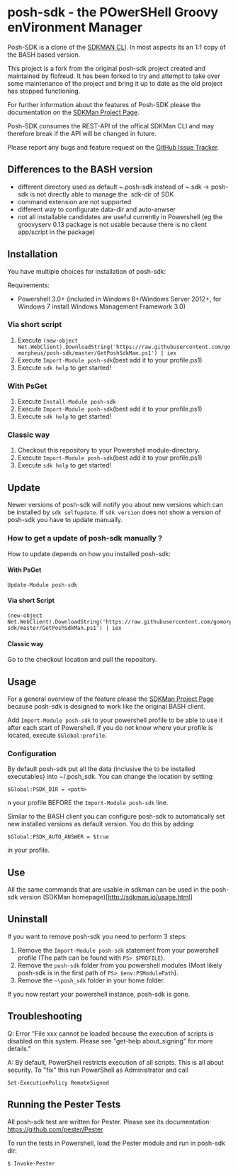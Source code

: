 
# posh-sdk - the POwerSHell Groovy enVironment Manager
Posh-SDK is a clone of the [SDKMAN CLI](https://sdkman.io). In most aspects its an 1:1 copy of the BASH based version.


This project is a fork from the original posh-sdk project created and maintained by flofreud. It has been forked to try and attempt to take over some maintenance of the project and bring it up to date as the old project has stopped functioning.

For further information about the features of Posh-SDK please the documentation on the [SDKMan Project Page](http://sdkman.io).

Posh-SDK consumes the REST-API of the offical SDKMan CLI and may therefore break if the API will be changed in future.

Please report any bugs and feature request on the [GitHub Issue Tracker](https://github.com/gomorpheus/posh-sdk/issues).

## Differences to the BASH version
- different directory used as default ~\.posh-sdk instead of ~\.sdk -> posh-sdk is not directly able to manage the .sdk-dir of SDK
- command extension are not supported
- different way to configurate data-dir and auto-anwser
- not all installable candidates are useful currently in Powershell (eg the groovyserv 0.13 package is not usable because there is no client app/script in the package)

## Installation

You have multiple choices for installation of posh-sdk:

Requirements:
- Powershell 3.0+ (included in Windows 8+/Windows Server 2012+, for Windows 7 install Windows Management Framework 3.0)

### Via short script
1. Execute `(new-object Net.WebClient).DownloadString('https://raw.githubusercontent.com/gomorpheus/posh-sdk/master/GetPoshSdkMan.ps1') | iex`
2. Execute `Import-Module posh-sdk`(best add it to your profile.ps1)
3. Execute `sdk help` to get started!

### With PsGet
1. Execute `Install-Module posh-sdk`
2. Execute `Import-Module posh-sdk`(best add it to your profile.ps1)
3. Execute `sdk help` to get started!

### Classic way
1. Checkout this repository to your Powershell module-directory.
2. Execute `Import-Module posh-sdk`(best add it to your profile.ps1)
3. Execute `sdk help` to get started!

## Update

Newer versions of posh-sdk will notify you about new versions which can be installed by `sdk selfupdate`. If `sdk version` does not show a version of posh-sdk you have to update manually.

### How to get a update of posh-sdk manually ?
How to update depends on how you installed posh-sdk:

#### With PsGet

	Update-Module posh-sdk

#### Via short Script

	(new-object Net.WebClient).DownloadString('https://raw.githubusercontent.com/gomorpheus/posh-sdk/master/GetPoshSdkMan.ps1') | iex

#### Classic way
Go to the checkout location and pull the repository.

## Usage

For a general overview of the feature please the [SDKMan Project Page](http://sdkman.io) because posh-sdk is designed to work like the original BASH client. 

Add `Import-Module posh-sdk` to your powershell profile to be able to use it after each start of Powershell. If you do not know where your profile is located, execute `$Global:profile`.

### Configuration
By default posh-sdk put all the data (inclusive the to be installed executables) into ~/.posh_sdk. You can change the location by setting:

	$Global:PSDK_DIR = <path>

n your profile BEFORE the `Import-Module posh-sdk` line.

Similar to the BASH client you can configure posh-sdk to automatically set new installed versions as default version. You do this by adding:

	$Global:PSDK_AUTO_ANSWER = $true

in your profile.

## Use
All the same commands that are usable in sdkman can be used in the posh-sdk version (SDKMan homepage)[http://sdkman.io/usage.html]


## Uninstall
If you want to remove posh-sdk you need to perform 3 steps:

1. Remove the `Import-Module posh-sdk` statement from your powershell profile (The path can be found with `PS> $PROFILE`).
2. Remove the `posh-sdk` folder from you powershell modules (Most likely posh-sdk is in the first path of `PS> $env:PSModulePath`).
3. Remove the `~\posh_sdk` folder in your home folder.

If you now restart your powershell instance, posh-sdk is gone.

## Troubleshooting
Q: Error "File xxx cannot be loaded because the execution of scripts is disabled on this system. Please see "get-help about_signing" for more details."

A: By default, PowerShell restricts execution of all scripts. This is all about security. To "fix" this run PowerShell as Administrator and call

	Set-ExecutionPolicy RemoteSigned


## Running the Pester Tests

All posh-sdk test are written for Pester. Please see its documentation: https://github.com/pester/Pester

To run the tests in Powershell, load the Pester module and run in posh-sdk dir:

	$ Invoke-Pester


